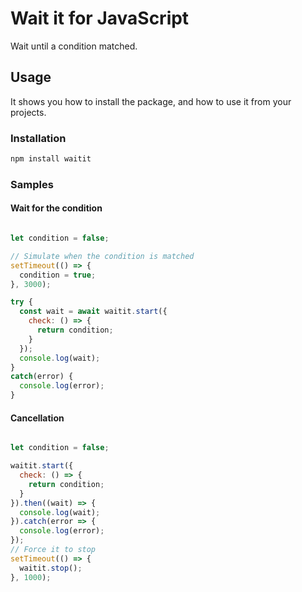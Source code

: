 # Wait it for JavaScript

Wait until a condition matched.

## Usage

It shows you how to install the package, and how to use it from your projects.

### Installation

```bash
npm install waitit
```

### Samples

#### Wait for the condition

```javascript

let condition = false;

// Simulate when the condition is matched
setTimeout(() => {
  condition = true;
}, 3000);

try {
  const wait = await waitit.start({
    check: () => {
      return condition;
    }
  });
  console.log(wait);
}
catch(error) {
  console.log(error);
}
```

#### Cancellation

```javascript

let condition = false;

waitit.start({
  check: () => {
    return condition;
  }
}).then((wait) => {
  console.log(wait);
}).catch(error => {
  console.log(error);
});
// Force it to stop
setTimeout(() => {
  waitit.stop();
}, 1000);

```
